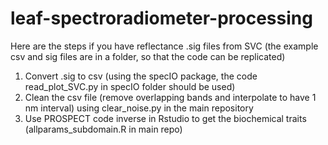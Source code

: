 # leaf-spectroradiometer-processing

Here are the steps if you have reflectance .sig files from SVC (the example csv and sig files are in a folder, so that the code can be replicated)

1. Convert .sig to csv (using the specIO package, the code read_plot_SVC.py in specIO folder should be used)
2. Clean the csv file (remove overlapping bands and interpolate to have 1 nm interval) using clear_noise.py in the main repository
3. Use PROSPECT code inverse in Rstudio to get the biochemical traits (allparams_subdomain.R in main repo)

